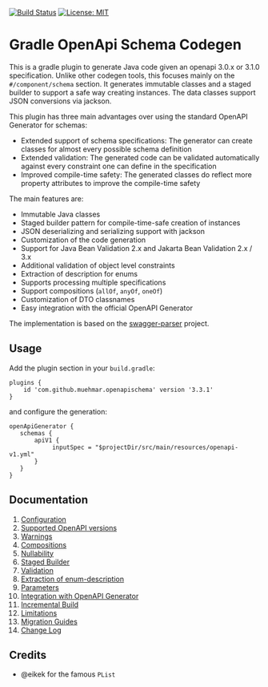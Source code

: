 [![Build Status](https://github.com/muehmar/gradle-openapi-schema/actions/workflows/gradle.yml/badge.svg?branch=master)](https://github.com/muehmar/gradle-openapi-schema/actions/workflows/gradle.yml)
[![License: MIT](https://img.shields.io/badge/License-MIT-yellow.svg)](https://github.com/muehmar/gradle-openapi-schema/blob/master/LICENSE)

# Gradle OpenApi Schema Codegen

This is a gradle plugin to generate Java code given an openapi 3.0.x or 3.1.0 specification. Unlike other codegen tools,
this focuses mainly on the `#/component/schema` section. It generates immutable classes and a staged builder to support
a safe way creating instances. The data classes support JSON conversions via jackson.

This plugin has three main advantages over using the standard OpenAPI Generator for schemas:

* Extended support of schema specifications: The generator can create classes for almost every possible schema
  definition
* Extended validation: The generated code can be validated automatically against every constraint one can define in the
  specification
* Improved compile-time safety: The generated classes do reflect more property attributes to improve the compile-time
  safety

The main features are:

* Immutable Java classes
* Staged builder pattern for compile-time-safe creation of instances
* JSON deserializing and serializing support with jackson
* Customization of the code generation
* Support for Java Bean Validation 2.x and Jakarta Bean Validation 2.x / 3.x
* Additional validation of object level constraints
* Extraction of description for enums
* Supports processing multiple specifications
* Support compositions (`allOf`, `anyOf`, `oneOf`)
* Customization of DTO classnames
* Easy integration with the official OpenAPI Generator

The implementation is based on the
[swagger-parser](https://github.com/swagger-api/swagger-parser)
project.

## Usage

Add the plugin section in your `build.gradle`:

```
plugins {
    id 'com.github.muehmar.openapischema' version '3.3.1'
}
```

and configure the generation:

```
openApiGenerator {
   schemas {
       apiV1 {
            inputSpec = "$projectDir/src/main/resources/openapi-v1.yml"
       }
   }
}
```

## Documentation

1. [Configuration](doc/010_configuration.md)
2. [Supported OpenAPI versions](doc/020_openapi_support.md)
3. [Warnings](doc/030_warnings.md)
4. [Compositions](doc/040_compositions.md)
5. [Nullability](doc/050_nullability.md)
6. [Staged Builder](doc/060_staged_builder.md)
7. [Validation](doc/070_validation.md)
8. [Extraction of enum-description](doc/080_extraction_of_enum_description.md)
9. [Parameters](doc/090_parameters.md)
10. [Integration with OpenAPI Generator](doc/095_official_openapi_generator_integration.md)
11. [Incremental Build](doc/100_incremental_build.md)
12. [Limitations](doc/110_limitations.md)
13. [Migration Guides](doc/120_migration_guides.md)
14. [Change Log](doc/130_change_log.md)

## Credits

* @eikek for the famous `PList`
